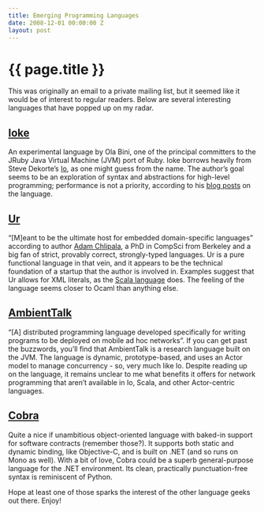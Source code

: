 ```yaml
---
title: Emerging Programming Languages
date: 2008-12-01 00:00:00 Z
layout: post
---
```


{{ page.title }}
================

This was originally an email to a private mailing list, but it seemed like it would be of interest to regular readers. Below are several interesting languages that have popped up on my radar.

[Ioke](http://kenai.com/projects/ioke/)
---------------------------------------

An experimental language by Ola Bini, one of the principal committers to the JRuby Java Virtual Machine (JVM) port of Ruby. Ioke borrows heavily from Steve Dekorte’s [Io](http://iolanguage.com), as one might guess from the name. The author’s goal seems to be an exploration of syntax and abstractions for high-level programming; performance is not a priority, according to his [blog posts](http://olabini.com/blog/tag/ioke/) on the language.

[Ur](http://www.impredicative.com/ur/)
--------------------------------------

“[M]eant to be the ultimate host for embedded domain-specific languages” according to author [Adam Chlipala](http://adam.chlipala.net/), a PhD in CompSci from Berkeley and a big fan of strict, provably correct, strongly-typed languages. Ur is a pure functional language in that vein, and it appears to be the technical foundation of a startup that the author is involved in. Examples suggest that Ur allows for XML literals, as the [Scala language](http://scala-language.org) does. The feeling of the language seems closer to Ocaml than anything else.

[AmbientTalk](http://prog.vub.ac.be/amop/at/introduction)
---------------------------------------------------------

“[A] distributed programming language developed specifically for writing programs to be deployed on mobile ad hoc networks”. If you can get past the buzzwords, you’ll find that AmbientTalk is a research language built on the JVM. The language is dynamic, prototype-based, and uses an Actor model to manage concurrency - so, very much like Io. Despite reading up on the language, it remains unclear to me what benefits it offers for network programming that aren’t available in Io, Scala, and other Actor-centric languages.

[Cobra](http://cobra-language.com/)
-----------------------------------

Quite a nice if unambitious object-oriented language with baked-in support for software contracts (remember those?). It supports both static and dynamic binding, like Objective-C, and is built on .NET (and so runs on Mono as well). With a bit of love, Cobra could be a superb general-purpose language for the .NET environment. Its clean, practically punctuation-free syntax is reminiscent of Python.

Hope at least one of those sparks the interest of the other language geeks out there. Enjoy!
